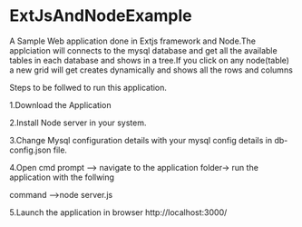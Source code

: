 # ExtJsAndNodeExample
A Sample Web application done in Extjs framework and Node.The applciation will connects to the mysql database
and get all the available tables in each database and shows in a tree.If you click on any node(table) a new grid will get creates dynamically and shows all the rows and columns

Steps to be follwed to run this application.

1.Download the Application 

2.Install Node server in your system.

3.Change Mysql configuration details with your mysql config details in db-config.json file.

4.Open cmd prompt --> navigate to the application folder-> run the application with the follwing 

  command -->node server.js
  
5.Launch the application in browser http://localhost:3000/
